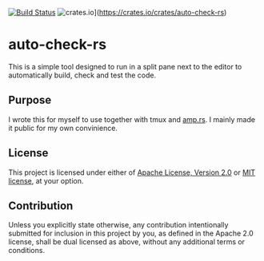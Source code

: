 [![Build Status](https://travis-ci.org/BearOve/auto-check-rs.svg?branch=master)](https://travis-ci.org/BearOve/auto-check-rs)
![crates.io](https://meritbadge.herokuapp.com/auto-check-rs)](https://crates.io/crates/auto-check-rs)

# auto-check-rs

This is a simple tool designed to run in a split pane next to the editor to automatically build, check and test the code.

## Purpose

I wrote this for myself to use together with tmux and [amp.rs](https://amp.rs). I mainly made it public for my own convinience.

## License

This project is licensed under either of [Apache License, Version
2.0](LICENSE-APACHE) or [MIT license](LICENSE-MIT), at your option.

## Contribution

Unless you explicitly state otherwise, any contribution intentionally submitted
for inclusion in this project by you, as defined in the Apache 2.0 license,
shall be dual licensed as above, without any additional terms or conditions.
